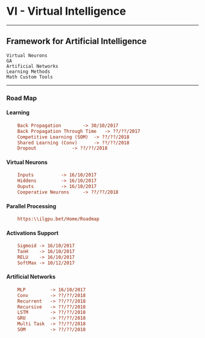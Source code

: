 # VI - Virtual Intelligence
----------------------------
Framework for Artificial Intelligence 
----------------------
	Virtual Neurons
	GA
	Artificial Networks
	Learning Methods
	Math Custom Tools
-------------------------


### Road Map

#### Learning
```ini
	Back Propagation 		-> 30/10/2017
	Back Propagation Through Time 	-> ??/??/2017
	Competitive Learning (SOM) 	-> ??/??/2018
	Shared Learning (Conv) 		-> ??/??/2018
	Dropout 			-> ??/??/2018
```

#### Virtual Neurons
```ini
	Inputs 			-> 16/10/2017
	Hiddens			-> 16/10/2017
	Ouputs 			-> 16/10/2017
	Cooperative Neurons 	-> ??/??/2018
```

#### Parallel Processing
```ini
	https:\\ilgpu.bet/Home/Roadmap
```

#### Activations Support
```ini
	Sigmoid	-> 16/10/2017
	TanH	-> 16/10/2017
	RELU	-> 16/10/2017
	SoftMax	-> 10/12/2017
```

#### Artificial Networks
```ini
	MLP 		-> 16/10/2017
	Conv 		-> ??/??/2018
	Recurrent 	-> ??/??/2018
	Recursive 	-> ??/??/2018
	LSTM 		-> ??/??/2018
	GRU 		-> ??/??/2018
	Multi Task 	-> ??/??/2018
	SOM 		-> ??/??/2018
```
